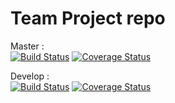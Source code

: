 # Team Project repo

Master : <br>
[![Build Status](https://app.travis-ci.com/gcivil-nyu-org/INET-Team-3-F2022.svg?branch=master)](https://app.travis-ci.com/gcivil-nyu-org/INET-Team-3-F2022)
[![Coverage Status](https://coveralls.io/repos/github/gcivil-nyu-org/INET-Team-3-F2022/badge.svg?branch=master)](https://coveralls.io/github/gcivil-nyu-org/INET-Team-3-F2022?branch=master)

Develop : <br>
[![Build Status](https://app.travis-ci.com/gcivil-nyu-org/INET-Team-3-F2022.svg?branch=develop)](https://app.travis-ci.com/gcivil-nyu-org/INET-Team-3-F2022.svg?branch=develop)
[![Coverage Status](https://coveralls.io/repos/github/gcivil-nyu-org/INET-Team-3-F2022/badge.svg)](https://coveralls.io/github/gcivil-nyu-org/INET-Team-3-F2022)
